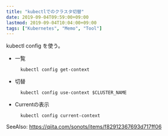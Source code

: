 ```yaml
---
title: "kubectlでのクラスタ切替"
date: 2019-09-04T09:59:00+09:00
lastmod: 2019-09-04T10:04:00+09:00
tags: ["Kubernetes", "Memo", "Tool"]
---
```


kubectl config を使う。

- 一覧

        kubectl config get-context

- 切替

        kubectl config use-context $CLUSTER_NAME

- Currentの表示

        kubectl config current-context


SeeAlso: https://qiita.com/sonots/items/f82912367693d717ff06
